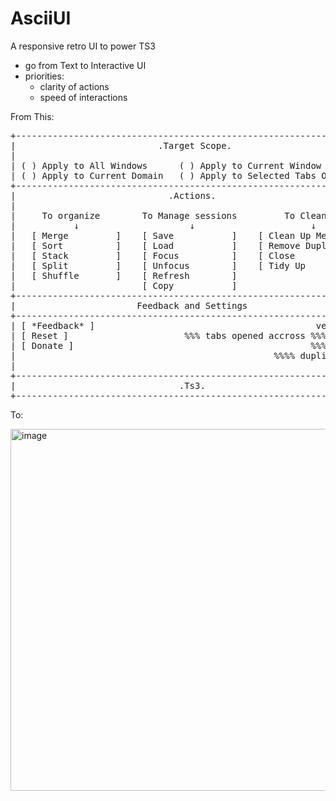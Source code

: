 # AsciiUI
A responsive retro UI to power TS3

- go from Text to Interactive UI
- priorities:
    - clarity of actions
    - speed of interactions

From This: 
<pre id="ascii-renderer" class="ascii-ui" style="margin:0; border-radius: 4px;">
+---------------------------------------------------------------------+
|                           .Target Scope.                        [☀︎] |--line_style: { color: #4E75D0 }
|                                                                     |
| ( ) Apply to All Windows      ( ) Apply to Current Window           |
| ( ) Apply to Current Domain   ( ) Apply to Selected Tabs Only       |
+---------------------------------------------------------------------+
|                             .Actions.                               |--line_style: { color: #4E75D0 }
|                                                                     |
|     To organize        To Manage sessions         To Cleanup        |--line_style: { color: #4E75D0 }
|           ↓                     ↓                      ↓            |--line_style: { color: #4E75D0 }
|   [ Merge         ]    [ Save           ]    [ Clean Up Memory  ]   |
|   [ Sort          ]    [ Load           ]    [ Remove Duplicates]   |
|   [ Stack         ]    [ Focus          ]    [ Close            ]   |
|   [ Split         ]    [ Unfocus        ]    [ Tidy Up          ]   |
|   [ Shuffle       ]    [ Refresh        ]                           |
|                        [ Copy           ]                           |
+---------------------------------------------------------------------+
|                       Feedback and Settings                         |--line_style: { color: #4E75D0 }
+---------------------------------------------------------------------+
| [ *Feedback* ]                                          version %%% |--line_style: { color: #4E75D0 } --linked_data: ["version"]
| [ Reset ]                      %%% tabs opened accross %%%% windows |--line_style: { color: #4E75D0 } --linked_data: ["total_tabs", "total_windows"]
| [ Donate ]                                             %%%% domains |--line_style: { color: #4E75D0 } --linked_data: ["total_domains"]
|                                                 %%%% duplicate tabs |--line_style: { color: #4E75D0 } --linked_data: ["duplicate_tabs"]
|                                                                     |--line_style: { color: #4E75D0 } --linked_data: ["duplicate_tabs"]
+---------------------------------------------------------------------+
|                               .Ts3.                                 |
+---------------------------------------------------------------------+</pre>

To: 

<img width="579" alt="image" src="https://github.com/user-attachments/assets/a088d504-af23-45ce-96a2-6ef6d244cb1c" />

